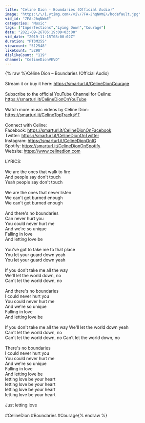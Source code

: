 ```yaml
---
title: "Céline Dion - Boundaries (Official Audio)"
image: "https:\/\/i.ytimg.com\/vi\/7FA-JhqNWmE\/hqdefault.jpg"
vid_id: "7FA-JhqNWmE"
categories: "Music"
tags: ["Imperfections","Lying Down","Courage"]
date: "2021-09-26T06:19:09+03:00"
vid_date: "2019-11-15T08:00:02Z"
duration: "PT3M25S"
viewcount: "512548"
likeCount: "5298"
dislikeCount: "119"
channel: "CelineDionVEVO"
---
```

{% raw %}Céline Dion – Boundaries (Official Audio)<br /><br />Stream it or buy it here: <a rel="nofollow" target="blank" href="https://smarturl.it/CelineDionCourage">https://smarturl.it/CelineDionCourage</a><br /><br />Subscribe to the official YouTube Channel for Celine: <a rel="nofollow" target="blank" href="https://smarturl.it/CelineDionOnYouTube">https://smarturl.it/CelineDionOnYouTube</a><br /> <br />Watch more music videos by Celine Dion: <a rel="nofollow" target="blank" href="https://smarturl.it/CelineTopTracksYT">https://smarturl.it/CelineTopTracksYT</a><br /> <br />Connect with Celine: <br />Facebook: <a rel="nofollow" target="blank" href="https://smarturl.it/CelineDionOnFacebook">https://smarturl.it/CelineDionOnFacebook</a><br />Twitter: <a rel="nofollow" target="blank" href="https://smarturl.it/CelineDionOnTwitter">https://smarturl.it/CelineDionOnTwitter</a><br />Instagram: <a rel="nofollow" target="blank" href="https://smarturl.it/CelineDionOnIG">https://smarturl.it/CelineDionOnIG</a><br />Spotify: <a rel="nofollow" target="blank" href="https://smarturl.it/CelineDionOnSpotify">https://smarturl.it/CelineDionOnSpotify</a><br />Website: <a rel="nofollow" target="blank" href="https://www.celinedion.com">https://www.celinedion.com</a> <br /><br />LYRICS:<br /> <br />We are the ones that walk to fire <br />And people say don't touch <br />Yeah people say don't touch<br /><br />We are the ones that never listen <br />We can't get burned enough<br />We can't get burned enough<br /><br />And there's no boundaries <br />Can never hurt you<br />You could never hurt me <br />And we're so unique <br />Falling in love<br />And letting love be<br /><br />You’ve  got to take me to that place <br />You let your guard down yeah<br />You let your guard down yeah<br /><br />If you don't take me all the way <br />We'll let the world down, no <br />Can't let the world down, no<br /><br />And there's no boundaries <br />I could never hurt you<br />You could never hurt me <br />And we're so unique <br />Falling in love<br />And letting love be<br /><br />If you don't take me all the way We'll let the world down yeah<br />Can't let the world down, no<br />Can't let the world down, no Can’t let the world down, no<br /><br />There's no boundaries <br />I could never hurt you<br />You could never hurt me <br />And we're so unique <br />Falling in love<br />And letting love be<br />letting love be your heart<br />letting love be your heart<br />letting love be your heart<br />letting love be your heart<br /><br />Just letting love<br /><br />#CelineDion #Boundaries #Courage{% endraw %}
